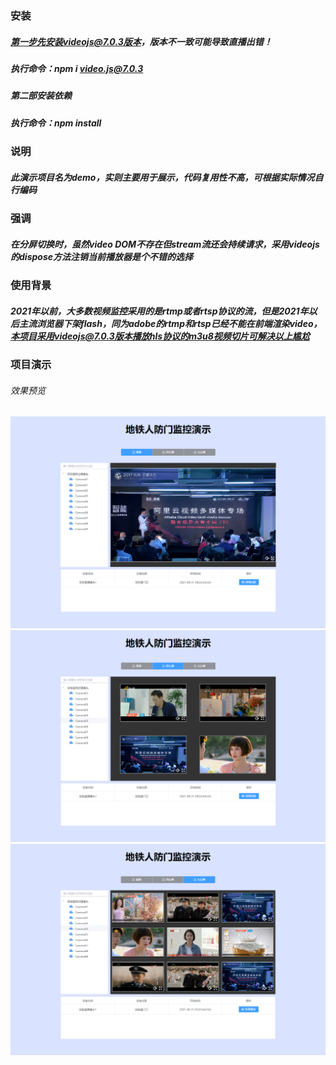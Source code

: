### 安装
##### 第一步先安装videojs@7.0.3版本，版本不一致可能导致直播出错！
##### 执行命令：npm i video.js@7.0.3
##### 第二部安装依赖
##### 执行命令：npm install

### 说明
##### 此演示项目名为demo，实则主要用于展示，代码复用性不高，可根据实际情况自行编码

### 强调
##### 在分屏切换时，虽然video DOM不存在但stream流还会持续请求，采用videojs的dispose方法注销当前播放器是个不错的选择

### 使用背景
##### 2021年以前，大多数视频监控采用的是rtmp或者rtsp协议的流，但是2021年以后主流浏览器下架flash，同为adobe的rtmp和rtsp已经不能在前端渲染video，本项目采用videojs@7.0.3版本播放hls协议的m3u8视频切片可解决以上尴尬

### 项目演示
###### 效果预览
![Image text](https://raw.githubusercontent.com/please512/monitor_demo/master/1.png)
![Image text](https://raw.githubusercontent.com/please512/monitor_demo/master/4.png)
![Image text](https://raw.githubusercontent.com/please512/monitor_demo/master/9.png)
